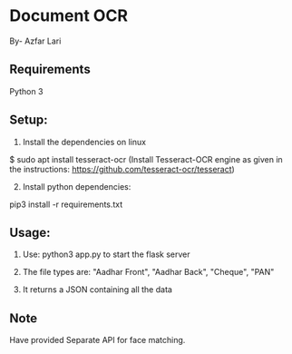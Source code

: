 # Document OCR
By- Azfar Lari

## Requirements

Python 3

## Setup:
1. Install the dependencies on linux

$ sudo apt install tesseract-ocr
(Install Tesseract-OCR engine as given in the instructions: https://github.com/tesseract-ocr/tesseract)

2. Install python dependencies:

pip3 install -r requirements.txt


## Usage:
1. Use: python3 app.py to start the flask server

2. The file types are: "Aadhar Front", "Aadhar Back", "Cheque", "PAN"

3. It returns a JSON containing all the data

## Note
Have provided Separate API for face matching.
